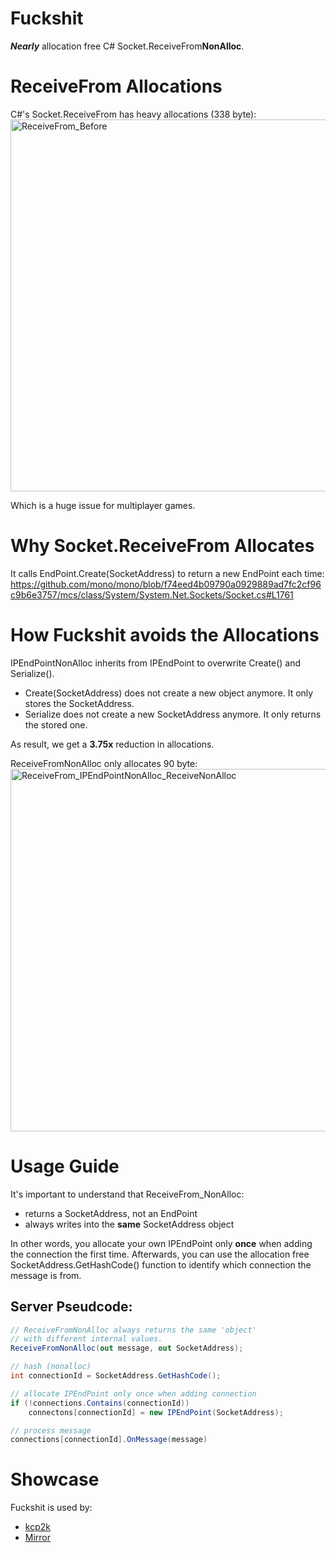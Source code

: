 # Fuckshit
**_Nearly_** allocation free C# Socket.ReceiveFrom**NonAlloc**.

# ReceiveFrom Allocations
C#'s Socket.ReceiveFrom has heavy allocations (338 byte):
<img width="595" alt="ReceiveFrom_Before" src="https://user-images.githubusercontent.com/16416509/120093573-d24f7f80-c14d-11eb-8afe-573942b71b60.png">

Which is a huge issue for multiplayer games.



# Why Socket.ReceiveFrom Allocates
It calls EndPoint.Create(SocketAddress) to return a new EndPoint each time:
https://github.com/mono/mono/blob/f74eed4b09790a0929889ad7fc2cf96c9b6e3757/mcs/class/System/System.Net.Sockets/Socket.cs#L1761

# How Fuckshit avoids the Allocations
IPEndPointNonAlloc inherits from IPEndPoint to overwrite Create() and Serialize().
* Create(SocketAddress) does not create a new object anymore. It only stores the SocketAddress.
* Serialize does not create a new SocketAddress anymore. It only returns the stored one.

As result, we get a **3.75x** reduction in allocations. 

ReceiveFromNonAlloc only allocates 90 byte:
<img width="580" alt="ReceiveFrom_IPEndPointNonAlloc_ReceiveNonAlloc" src="https://user-images.githubusercontent.com/16416509/120093652-3ffbab80-c14e-11eb-93e9-0d350bead4fa.png">

# Usage Guide
It's important to understand that ReceiveFrom_NonAlloc:
- returns a SocketAddress, not an EndPoint
- always writes into the **same** SocketAddress object

In other words, you allocate your own IPEndPoint only **once** when adding the connection the first time.
Afterwards, you can use the allocation free SocketAddress.GetHashCode() function to identify which connection the message is from.

## Server Pseudcode:
```csharp
// ReceiveFromNonAlloc always returns the same 'object'
// with different internal values.
ReceiveFromNonAlloc(out message, out SocketAddress);

// hash (nonalloc)
int connectionId = SocketAddress.GetHashCode();

// allocate IPEndPoint only once when adding connection
if (!connections.Contains(connectionId))
    connectons[connectionId] = new IPEndPoint(SocketAddress);

// process message
connections[connectionId].OnMessage(message)
```

# Showcase
Fuckshit is used by:
* [kcp2k](https://github.com/vis2k/kcp2k/)
* [Mirror](https://github.com/vis2k/Mirror/)
